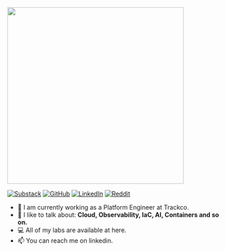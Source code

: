 <img src="https://github.com/user-attachments/assets/b3aad8af-9f60-42be-a37b-6faceda60afa" width="403" />

[![Substack](https://img.shields.io/badge/Substack-%23FF6719.svg?logo=substack&logoColor=white)](https://substack.com/@asaphcaldeira) [![GitHub](https://img.shields.io/badge/GitHub-%23121011.svg?logo=github&logoColor=white)](https://github.com/asapcal) [![LinkedIn](https://img.shields.io/badge/LinkedIn-%230077B5.svg?logo=linkedin&logoColor=white)](https://linkedin.com/in/asaphcaldeira) [![Reddit](https://img.shields.io/badge/Reddit-%23FF4500.svg?logo=Reddit&logoColor=white)](https://reddit.com/user/Key-Bullfrog697)

- 🔭 I am currently working as a Platform Engineer at Trackco.
- 🌱 I like to talk about: **Cloud, Observability, IaC, AI, Containers and so on.**
- 💻 All of my labs are available at here.
- 📫 You can reach me on linkedin.
